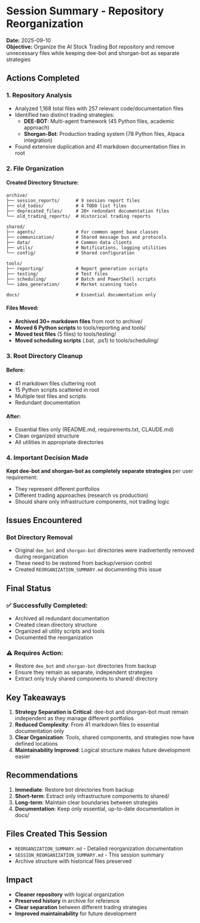 # Session Summary - Repository Reorganization

**Date:** 2025-09-10  
**Objective:** Organize the AI Stock Trading Bot repository and remove unnecessary files while keeping dee-bot and shorgan-bot as separate strategies

## Actions Completed

### 1. Repository Analysis
- Analyzed 1,168 total files with 257 relevant code/documentation files
- Identified two distinct trading strategies:
  - **DEE-BOT**: Multi-agent framework (45 Python files, academic approach)
  - **Shorgan-Bot**: Production trading system (78 Python files, Alpaca integration)
- Found extensive duplication and 41 markdown documentation files in root

### 2. File Organization

#### Created Directory Structure:
```
archive/
├── session_reports/      # 9 session report files
├── old_todos/            # 4 TODO list files  
├── deprecated_files/     # 20+ redundant documentation files
└── old_trading_reports/  # Historical trading reports

shared/
├── agents/               # For common agent base classes
├── communication/        # Shared message bus and protocols
├── data/                 # Common data clients
├── utils/                # Notifications, logging utilities
└── config/               # Shared configuration

tools/
├── reporting/            # Report generation scripts
├── testing/              # Test files
├── scheduling/           # Batch and PowerShell scripts
└── idea_generation/      # Market scanning tools

docs/                     # Essential documentation only
```

#### Files Moved:
- **Archived 30+ markdown files** from root to archive/
- **Moved 6 Python scripts** to tools/reporting and tools/
- **Moved test files** (5 files) to tools/testing/
- **Moved scheduling scripts** (.bat, .ps1) to tools/scheduling/

### 3. Root Directory Cleanup

#### Before: 
- 41 markdown files cluttering root
- 15 Python scripts scattered in root
- Multiple test files and scripts
- Redundant documentation

#### After:
- Essential files only (README.md, requirements.txt, CLAUDE.md)
- Clean organized structure
- All utilities in appropriate directories

### 4. Important Decision Made

**Kept dee-bot and shorgan-bot as completely separate strategies** per user requirement:
- They represent different portfolios
- Different trading approaches (research vs production)
- Should share only infrastructure components, not trading logic

## Issues Encountered

### Bot Directory Removal
- Original `dee_bot` and `shorgan-bot` directories were inadvertently removed during reorganization
- These need to be restored from backup/version control
- Created `REORGANIZATION_SUMMARY.md` documenting this issue

## Final Status

### ✅ Successfully Completed:
- Archived all redundant documentation
- Created clean directory structure
- Organized all utility scripts and tools
- Documented the reorganization

### ⚠️ Requires Action:
- Restore `dee_bot` and `shorgan-bot` directories from backup
- Ensure they remain as separate, independent strategies
- Extract only truly shared components to shared/ directory

## Key Takeaways

1. **Strategy Separation is Critical**: dee-bot and shorgan-bot must remain independent as they manage different portfolios
2. **Reduced Complexity**: From 41 markdown files to essential documentation only
3. **Clear Organization**: Tools, shared components, and strategies now have defined locations
4. **Maintainability Improved**: Logical structure makes future development easier

## Recommendations

1. **Immediate**: Restore bot directories from backup
2. **Short-term**: Extract only infrastructure components to shared/
3. **Long-term**: Maintain clear boundaries between strategies
4. **Documentation**: Keep only essential, up-to-date documentation in docs/

## Files Created This Session
- `REORGANIZATION_SUMMARY.md` - Detailed reorganization documentation
- `SESSION_REORGANIZATION_SUMMARY.md` - This session summary
- Archive structure with historical files preserved

## Impact
- **Cleaner repository** with logical organization
- **Preserved history** in archive for reference
- **Clear separation** between different trading strategies
- **Improved maintainability** for future development